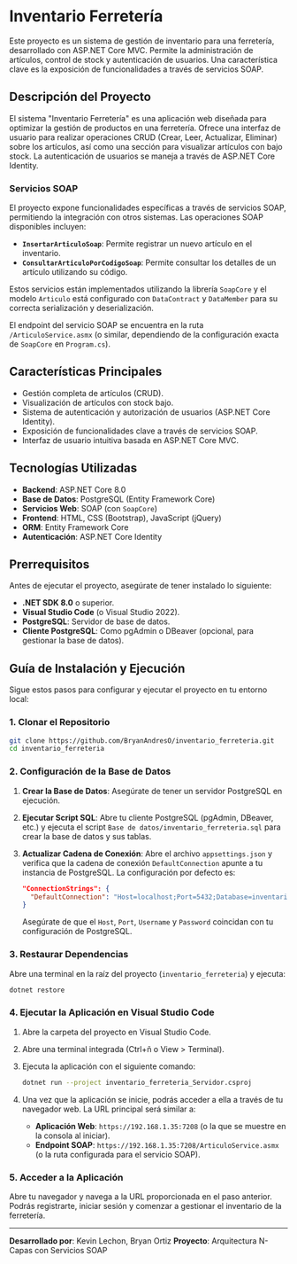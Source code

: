 # Inventario Ferretería

Este proyecto es un sistema de gestión de inventario para una ferretería, desarrollado con ASP.NET Core MVC. Permite la administración de artículos, control de stock y autenticación de usuarios. Una característica clave es la exposición de funcionalidades a través de servicios SOAP.

## Descripción del Proyecto

El sistema "Inventario Ferretería" es una aplicación web diseñada para optimizar la gestión de productos en una ferretería. Ofrece una interfaz de usuario para realizar operaciones CRUD (Crear, Leer, Actualizar, Eliminar) sobre los artículos, así como una sección para visualizar artículos con bajo stock. La autenticación de usuarios se maneja a través de ASP.NET Core Identity.

### Servicios SOAP

El proyecto expone funcionalidades específicas a través de servicios SOAP, permitiendo la integración con otros sistemas. Las operaciones SOAP disponibles incluyen:

*   **`InsertarArticuloSoap`**: Permite registrar un nuevo artículo en el inventario.
*   **`ConsultarArticuloPorCodigoSoap`**: Permite consultar los detalles de un artículo utilizando su código.

Estos servicios están implementados utilizando la librería `SoapCore` y el modelo `Articulo` está configurado con `DataContract` y `DataMember` para su correcta serialización y deserialización.

El endpoint del servicio SOAP se encuentra en la ruta `/ArticuloService.asmx` (o similar, dependiendo de la configuración exacta de `SoapCore` en `Program.cs`).

## Características Principales

*   Gestión completa de artículos (CRUD).
*   Visualización de artículos con stock bajo.
*   Sistema de autenticación y autorización de usuarios (ASP.NET Core Identity).
*   Exposición de funcionalidades clave a través de servicios SOAP.
*   Interfaz de usuario intuitiva basada en ASP.NET Core MVC.

## Tecnologías Utilizadas

*   **Backend**: ASP.NET Core 8.0
*   **Base de Datos**: PostgreSQL (Entity Framework Core)
*   **Servicios Web**: SOAP (con `SoapCore`)
*   **Frontend**: HTML, CSS (Bootstrap), JavaScript (jQuery)
*   **ORM**: Entity Framework Core
*   **Autenticación**: ASP.NET Core Identity

## Prerrequisitos

Antes de ejecutar el proyecto, asegúrate de tener instalado lo siguiente:

*   **.NET SDK 8.0** o superior.
*   **Visual Studio Code** (o Visual Studio 2022).
*   **PostgreSQL**: Servidor de base de datos.
*   **Cliente PostgreSQL**: Como pgAdmin o DBeaver (opcional, para gestionar la base de datos).

## Guía de Instalación y Ejecución

Sigue estos pasos para configurar y ejecutar el proyecto en tu entorno local:

### 1. Clonar el Repositorio

```bash
git clone https://github.com/BryanAndresO/inventario_ferreteria.git
cd inventario_ferreteria
```

### 2. Configuración de la Base de Datos

1.  **Crear la Base de Datos**: Asegúrate de tener un servidor PostgreSQL en ejecución.
2.  **Ejecutar Script SQL**: Abre tu cliente PostgreSQL (pgAdmin, DBeaver, etc.) y ejecuta el script `Base de datos/inventario_ferreteria.sql` para crear la base de datos y sus tablas.
3.  **Actualizar Cadena de Conexión**: Abre el archivo `appsettings.json` y verifica que la cadena de conexión `DefaultConnection` apunte a tu instancia de PostgreSQL. La configuración por defecto es:

    ```json
    "ConnectionStrings": {
      "DefaultConnection": "Host=localhost;Port=5432;Database=inventario_ferreteria;Username=postgres;Password=1234"
    }
    ```

    Asegúrate de que el `Host`, `Port`, `Username` y `Password` coincidan con tu configuración de PostgreSQL.

### 3. Restaurar Dependencias

Abre una terminal en la raíz del proyecto (`inventario_ferreteria`) y ejecuta:

```bash
dotnet restore
```

### 4. Ejecutar la Aplicación en Visual Studio Code

1.  Abre la carpeta del proyecto en Visual Studio Code.
2.  Abre una terminal integrada (Ctrl+ñ o View > Terminal).
3.  Ejecuta la aplicación con el siguiente comando:

    ```bash
    dotnet run --project inventario_ferreteria_Servidor.csproj
    ```

4.  Una vez que la aplicación se inicie, podrás acceder a ella a través de tu navegador web. La URL principal será similar a:

    *   **Aplicación Web**: `https://192.168.1.35:7208` (o la que se muestre en la consola al iniciar).
    *   **Endpoint SOAP**: `https://192.168.1.35:7208/ArticuloService.asmx` (o la ruta configurada para el servicio SOAP).

### 5. Acceder a la Aplicación

Abre tu navegador y navega a la URL proporcionada en el paso anterior. Podrás registrarte, iniciar sesión y comenzar a gestionar el inventario de la ferretería.

---

**Desarrollado por**: Kevin Lechon, Bryan Ortiz
**Proyecto**: Arquitectura N-Capas con Servicios SOAP
